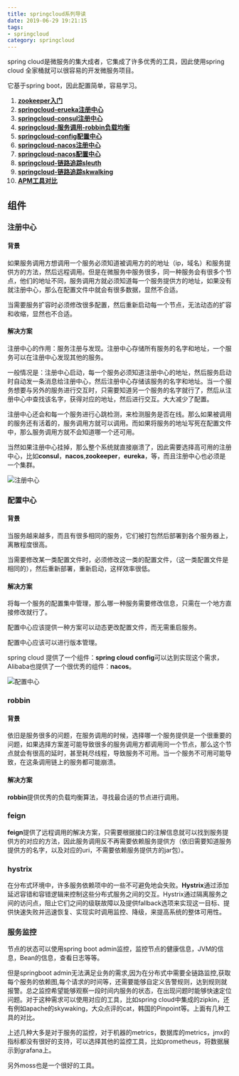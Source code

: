 ```yaml
---
title: springcloud系列导读
date: 2019-06-29 19:21:15
tags: 
- springcloud
category: springcloud
---
```


spring cloud是微服务的集大成者，它集成了许多优秀的工具，因此使用spring cloud 全家桶就可以很容易的开发微服务项目。

它基于spring boot，因此配置简单，容易学习。
<!--more-->

1. **[zookeeper入门](https://gentlezuo.github.io/2019/05/19/zookeeper%E5%85%A5%E9%97%A8/)**
2. **[springcloud-erueka注册中心](https://gentlezuo.github.io/2019/06/29/springcloud-注册中心eureka/)**
3. **[springcloud-consul注册中心](https://gentlezuo.github.io/2019/06/30/springcloud-%E6%B3%A8%E5%86%8C%E4%B8%AD%E5%BF%83consul/)**
4. **[springcloud-服务调用-robbin负载均衡](https://gentlezuo.github.io/2019/06/30/springcloud-feign服务调用_robbin负载均衡)**
5. **[springcloud-config配置中心](https://gentlezuo.github.io/2019/06/30/springcloud-config配置中心)**
6. **[springcloud-nacos注册中心](https://gentlezuo.github.io/2019/07/01/springcloud-注册中心nacos)**
7. **[springcloud-nacos配置中心](https://gentlezuo.github.io/2019/07/01/springcloud-配置中心nacos)**
8. **[springcloud-链路追踪sleuth](https://gentlezuo.github.io/2019/07/05/springloud-%E9%93%BE%E8%B7%AF%E8%BF%BD%E8%B8%AAsleuth/#%E7%89%88%E6%9C%AC%E8%AF%B4%E6%98%8E)**
9. **[springcloud-链路追踪skwalking](https://gentlezuo.github.io/2019/07/05/springcloud-%E9%93%BE%E8%B7%AF%E8%BF%BD%E8%B8%AAskywalking/#more)**
10. **[APM工具对比](https://gentlezuo.github.io/2019/07/13/APM%E5%B7%A5%E5%85%B7%E5%AF%B9%E6%AF%94/#%E8%B0%83%E7%A0%94)**



## 组件

### 注册中心

#### 背景
如果服务调用方想调用一个服务必须知道被调用方的的地址（ip，域名）和服务提供方的方法，然后远程调用。但是在微服务中服务很多，同一种服务会有很多个节点，他们的地址不同，服务调用方就必须知道每一个服务提供方的地址，如果没有就注册中心，那么在配置文件中就会有很多数据，显然不合适。 

当需要服务扩容时必须修改很多配置，然后重新启动每一个节点，无法动态的扩容和收缩，显然也不合适。

#### 解决方案

注册中心的作用：服务注册与发现。注册中心存储所有服务的名字和地址，一个服务可以在注册中心发现其他的服务。

一般情况是：注册中心启动，每一个服务必须知道注册中心的地址，然后服务启动时自动发一条消息给注册中心，然后注册中心存储该服务的名字和地址。当一个服务想要与另外的服务进行交互时，只需要知道另一个服务的名字就行了，然后从注册中心中查找该名字，获得对应的地址，然后进行交互。大大减少了配置。

注册中心还会和每一个服务进行心跳检测，来检测服务是否在线。那么如果被调用的服务还有活着的，服务调用方就可以调用。而如果将服务的地址写死在配置文件中，那么服务调用方就不会知道哪一个还可用。

当然如果注册中心挂掉，那么整个系统就直接崩溃了，因此需要选择高可用的注册中心，比如**consul**，**nacos**,**zookeeper**，**eureka**，等，而且注册中心也必须是一个集群。


![注册中心](/springcloud系列导读/注册中心.png)


### 配置中心

#### 背景

当服务越来越多，而且有很多相同的服务，它们被打包然后部署到各个服务器上，离散程度很高。

当需要修改某一类配置文件时，必须修改这一类的配置文件，（这一类配置文件是相同的），然后重新部署，重新启动，这样效率很低。

#### 解决方案

将每一个服务的配置集中管理，那么哪一种服务需要修改信息，只需在一个地方直接修改就行了。

配置中心应该提供一种方案可以动态更改配置文件，而无需重启服务。

配置中心应该可以进行版本管理。

spring cloud 提供了一个组件：**spring cloud config**可以达到实现这个需求，Alibaba也提供了一个很优秀的组件：**nacos**。

![配置中心](/springcloud系列导读/配置中心.png)

### robbin

#### 背景

依旧是服务很多的问题，在服务调用的时候，选择哪一个服务提供是一个很重要的问题，如果选择方案差可能导致很多的服务调用方都调用同一个节点，那么这个节点就会有很高的延时，甚至耗尽线程，导致服务不可用。当一个服务不可用可能导致，在这条调用链上的服务都可能崩溃。

#### 解决方案

**robbin**提供优秀的负载均衡算法，寻找最合适的节点进行调用。

### feign

**feign**提供了远程调用的解决方案，只需要根据接口的注解信息就可以找到服务提供方的对应的方法，因此服务调用反不再需要依赖服务提供方（依旧需要知道服务提供方的名字，以及对应的uri，不需要依赖服务提供方的jar包）。

### hystrix

在分布式环境中，许多服务依赖项中的一些不可避免地会失败。**Hystrix**通过添加延迟容错和容错逻辑来控制这些分布式服务之间的交互。Hystrix通过隔离服务之间的访问点，阻止它们之间的级联故障以及提供fallback选项来实现这一目标、提供快速失败并迅速恢复、实现实时调用监控、降级，来提高系统的整体可用性。


### 服务监控

节点的状态可以使用spring boot admin监控，监控节点的健康信息，JVM的信息，Bean的信息，查看日志等等。

但是springboot admin无法满足业务的需求,因为在分布式中需要全链路监控,获取每个服务的依赖图,每个请求的时间等，还需要能够自定义告警规则，达到规则就报警。总之监控希望能够观察一段时间内服务的状态，在出现问题时能够快速定位问题。对于这种需求可以使用对应的工具，比如spring cloud中集成的zipkin，还有例如apache的skywaking，大众点评的cat，韩国的Pinpoint等。上面有几种工具的对比。

上述几种大多是对于服务的监控，对于机器的metrics，数据库的metrics，jmx的指标都没有很好的支持，可以选择其他的监控工具，比如prometheus，将数据展示到grafana上。

另外moss也是一个很好的工具。